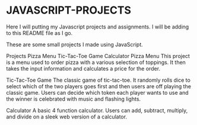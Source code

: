 # JAVASCRIPT-PROJECTS

Here I will putting my Javascript projects and assignments. I will be adding to this README file as I go.

These are some small projects I made using JavaScript.

Projects
Pizza Menu
Tic-Tac-Toe Game
Calculator
Pizza Menu
This project is a menu used to order pizza with a various selection of toppings. It then takes the input information and calculates a price for the order.

Tic-Tac-Toe Game
The classic game of tic-tac-toe. It randomly rolls dice to select which of the two players goes first and then users are off playing the classic game. Users can decide which token each player wants to use and the winner is celebrated with music and flashing lights.

Calculator
A basic 4 function calculator. Users can add, subtract, multiply, and divide on a sleek web version of a calculator.
